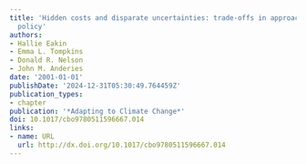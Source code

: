 ```yaml
---
title: 'Hidden costs and disparate uncertainties: trade-offs in approaches to climate
  policy'
authors:
- Hallie Eakin
- Emma L. Tompkins
- Donald R. Nelson
- John M. Anderies
date: '2001-01-01'
publishDate: '2024-12-31T05:30:49.764459Z'
publication_types:
- chapter
publication: '*Adapting to Climate Change*'
doi: 10.1017/cbo9780511596667.014
links:
- name: URL
  url: http://dx.doi.org/10.1017/cbo9780511596667.014
---
```

